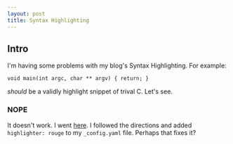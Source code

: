 ```yaml
---
layout: post
title: Syntax Highlighting
---
```


## Intro
I'm having some problems with my blog's Syntax Highlighting.
For example:
```
void main(int argc, char ** argv) { return; }
```
*should* be a validly highlight snippet of trival C.
Let's see.

### NOPE
It doesn't work.
I went [here](https://help.github.com/articles/using-syntax-highlighting-on-github-pages/).
I followed the directions and added `highlighter: rouge` to my `_config.yaml` file. Perhaps that fixes it?

